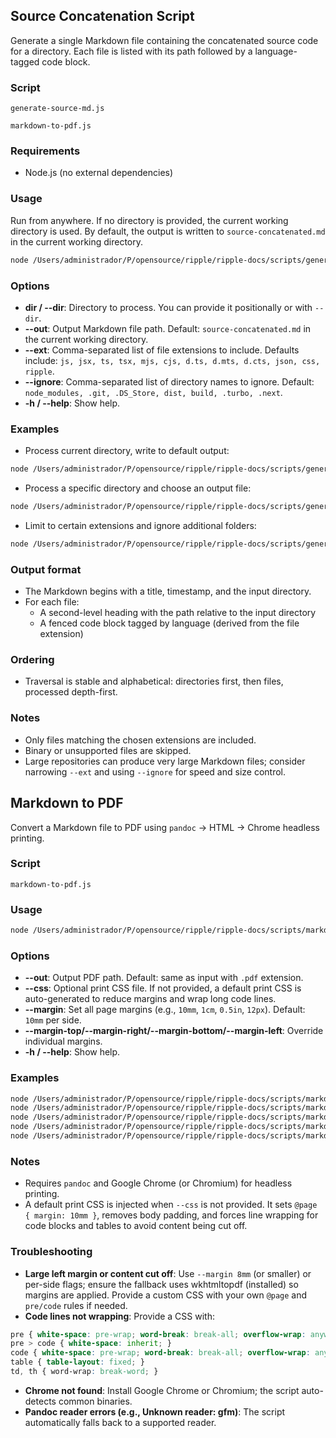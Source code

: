 ## Source Concatenation Script

Generate a single Markdown file containing the concatenated source code for a directory. Each file is listed with its path followed by a language-tagged code block.

### Script

`generate-source-md.js`

`markdown-to-pdf.js`

### Requirements

- Node.js (no external dependencies)

### Usage

Run from anywhere. If no directory is provided, the current working directory is used. By default, the output is written to `source-concatenated.md` in the current working directory.

```bash
node /Users/administrador/P/opensource/ripple/ripple-docs/scripts/generate-source-md.js [dir] [--dir <path>] [--out <file>] [--ext js,ts,tsx,...] [--ignore dir1,dir2]
```

### Options

- **dir / --dir**: Directory to process. You can provide it positionally or with `--dir`.
- **--out**: Output Markdown file path. Default: `source-concatenated.md` in the current working directory.
- **--ext**: Comma-separated list of file extensions to include. Defaults include: `js, jsx, ts, tsx, mjs, cjs, d.ts, d.mts, d.cts, json, css, ripple`.
- **--ignore**: Comma-separated list of directory names to ignore. Default: `node_modules, .git, .DS_Store, dist, build, .turbo, .next`.
- **-h / --help**: Show help.

### Examples

- Process current directory, write to default output:

```bash
node /Users/administrador/P/opensource/ripple/ripple-docs/scripts/generate-source-md.js
```

- Process a specific directory and choose an output file:

```bash
node /Users/administrador/P/opensource/ripple/ripple-docs/scripts/generate-source-md.js /Users/administrador/P/opensource/ripple/ripple/packages/ripple --out /Users/administrador/P/opensource/ripple/ripple-docs/ripple-first-commit.md
```

- Limit to certain extensions and ignore additional folders:

```bash
node /Users/administrador/P/opensource/ripple/ripple-docs/scripts/generate-source-md.js /Users/administrador/P/opensource/ripple/ripple/packages/ripple --ext js,ts,css,json --ignore node_modules,dist,.git
```

### Output format

- The Markdown begins with a title, timestamp, and the input directory.
- For each file:
  - A second-level heading with the path relative to the input directory
  - A fenced code block tagged by language (derived from the file extension)

### Ordering

- Traversal is stable and alphabetical: directories first, then files, processed depth-first.

### Notes

- Only files matching the chosen extensions are included.
- Binary or unsupported files are skipped.
- Large repositories can produce very large Markdown files; consider narrowing `--ext` and using `--ignore` for speed and size control.

## Markdown to PDF

Convert a Markdown file to PDF using `pandoc` → HTML → Chrome headless printing.

### Script

`markdown-to-pdf.js`

### Usage

```bash
node /Users/administrador/P/opensource/ripple/ripple-docs/scripts/markdown-to-pdf.js <input.md> [--out <output.pdf>] [--css <stylesheet.css>] [--margin <size>] [--margin-top <size>] [--margin-right <size>] [--margin-bottom <size>] [--margin-left <size>]
```

### Options

- **--out**: Output PDF path. Default: same as input with `.pdf` extension.
- **--css**: Optional print CSS file. If not provided, a default print CSS is auto-generated to reduce margins and wrap long code lines.
- **--margin**: Set all page margins (e.g., `10mm`, `1cm`, `0.5in`, `12px`). Default: `10mm` per side.
- **--margin-top/--margin-right/--margin-bottom/--margin-left**: Override individual margins.
- **-h / --help**: Show help.

### Examples

```bash
node /Users/administrador/P/opensource/ripple/ripple-docs/scripts/markdown-to-pdf.js /Users/administrador/P/opensource/ripple/ripple-docs/ripple-first-commit.md
node /Users/administrador/P/opensource/ripple/ripple-docs/scripts/markdown-to-pdf.js ./README.md --out ./README.pdf
node /Users/administrador/P/opensource/ripple/ripple-docs/scripts/markdown-to-pdf.js ./notes.md --css ./print.css
node /Users/administrador/P/opensource/ripple/ripple-docs/scripts/markdown-to-pdf.js ./big.md --margin 8mm
node /Users/administrador/P/opensource/ripple/ripple-docs/scripts/markdown-to-pdf.js ./big.md --margin-top 6mm --margin-right 6mm --margin-bottom 10mm --margin-left 6mm
```

### Notes

- Requires `pandoc` and Google Chrome (or Chromium) for headless printing.
- A default print CSS is injected when `--css` is not provided. It sets `@page { margin: 10mm }`, removes body padding, and forces line wrapping for code blocks and tables to avoid content being cut off.

### Troubleshooting

- **Large left margin or content cut off**: Use `--margin 8mm` (or smaller) or per-side flags; ensure the fallback uses wkhtmltopdf (installed) so margins are applied. Provide a custom CSS with your own `@page` and `pre/code` rules if needed.
- **Code lines not wrapping**: Provide a CSS with:

```css
pre { white-space: pre-wrap; word-break: break-all; overflow-wrap: anywhere; }
pre > code { white-space: inherit; }
code { white-space: pre-wrap; word-break: break-all; overflow-wrap: anywhere; }
table { table-layout: fixed; }
td, th { word-wrap: break-word; }
```

- **Chrome not found**: Install Google Chrome or Chromium; the script auto-detects common binaries.
- **Pandoc reader errors (e.g., Unknown reader: gfm)**: The script automatically falls back to a supported reader.


